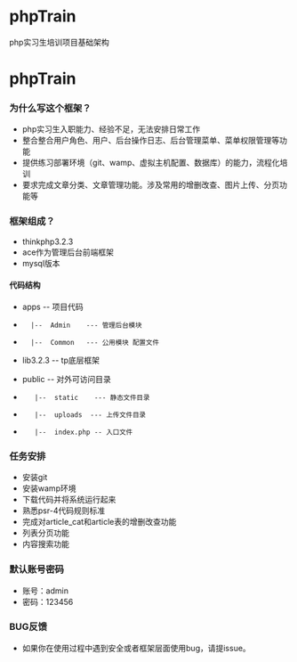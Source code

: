 # phpTrain
php实习生培训项目基础架构
# phpTrain


### 为什么写这个框架？

* php实习生入职能力、经验不足，无法安排日常工作
* 整合整合用户角色、用户、后台操作日志、后台管理菜单、菜单权限管理等功能
* 提供练习部署环境（git、wamp、虚拟主机配置、数据库）的能力，流程化培训
* 要求完成文章分类、文章管理功能。涉及常用的增删改查、图片上传、分页功能等

### 框架组成？

* thinkphp3.2.3
* ace作为管理后台前端框架
* mysql版本

#### 代码结构

* apps  --   项目代码
*       |--  Admin    --- 管理后台模块
*       |--  Common   --- 公用模块 配置文件

* lib3.2.3 -- tp底层框架

* public -- 对外可访问目录
*        |--  static    --- 静态文件目录
*        |--  uploads  --- 上传文件目录
*        |--  index.php -- 入口文件

### 任务安排

* 安装git
* 安装wamp环境
* 下载代码并将系统运行起来
* 熟悉psr-4代码规则标准
* 完成对article_cat和article表的增删改查功能
* 列表分页功能
* 内容搜索功能

### 默认账号密码

* 账号：admin
* 密码：123456

### BUG反馈
* 如果你在使用过程中遇到安全或者框架层面使用bug，请提issue。

